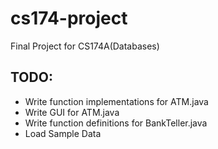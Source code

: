 # cs174-project
Final Project for CS174A(Databases)

## TODO:
* Write function implementations for ATM.java
* Write GUI for ATM.java
* Write function definitions for BankTeller.java
* Load Sample Data
